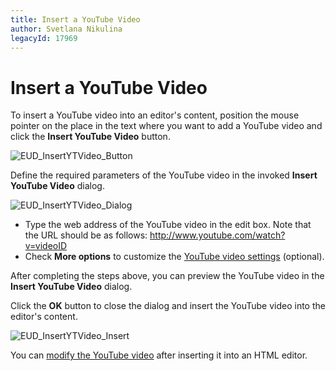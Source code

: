 ```yaml
---
title: Insert a YouTube Video
author: Svetlana Nikulina
legacyId: 17969
---
```

# Insert a YouTube Video
To insert a YouTube video into an editor's content, position the mouse pointer on the place in the text where you want to add a YouTube video and click the **Insert YouTube Video** button.

![EUD_InsertYTVideo_Button](../../../images/img25649.png)

Define the required parameters of the YouTube video in the invoked **Insert YouTube Video** dialog.

![EUD_InsertYTVideo_Dialog](../../../images/img25652.png)
* Type the web address of the YouTube video in the edit box. Note that the URL should be as follows: http://www.youtube.com/watch?v=videoID
* Check **More options** to customize the [YouTube video settings](youtube-video-settings.md) (optional).

After completing the steps above, you can preview the YouTube video in the **Insert YouTube Video** dialog.

Click the **OK** button to close the dialog and insert the YouTube video into the editor's content.

![EUD_InsertYTVideo_Insert](../../../images/img25659.png)

You can [modify the YouTube video](modify-youtube-video-settings-in-html-editor.md) after inserting it into an HTML editor.